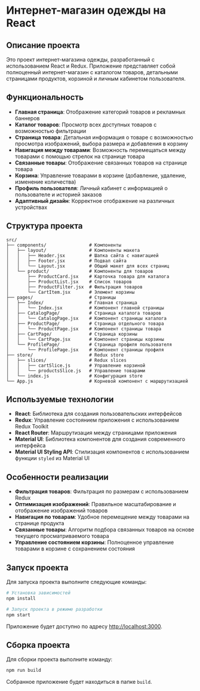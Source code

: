 # Интернет-магазин одежды на React

## Описание проекта

Это проект интернет-магазина одежды, разработанный с использованием React и Redux. Приложение представляет собой полноценный интернет-магазин с каталогом товаров, детальными страницами продуктов, корзиной и личным кабинетом пользователя.

## Функциональность

- **Главная страница**: Отображение категорий товаров и рекламных баннеров
- **Каталог товаров**: Просмотр всех доступных товаров с возможностью фильтрации
- **Страница товара**: Детальная информация о товаре с возможностью просмотра изображений, выбора размера и добавления в корзину
- **Навигация между товарами**: Возможность перемещаться между товарами с помощью стрелок на странице товара
- **Связанные товары**: Отображение связанных товаров на странице товара
- **Корзина**: Управление товарами в корзине (добавление, удаление, изменение количества)
- **Профиль пользователя**: Личный кабинет с информацией о пользователе и историей заказов
- **Адаптивный дизайн**: Корректное отображение на различных устройствах

## Структура проекта

```
src/
├── components/                # Компоненты
│   ├── layout/                # Компоненты макета
│   │   ├── Header.jsx         # Шапка сайта с навигацией
│   │   ├── Footer.jsx         # Подвал сайта
│   │   └── Layout.jsx         # Общий макет для всех страниц
│   └── product/               # Компоненты для товаров
│       ├── ProductCard.jsx    # Карточка товара для каталога
│       ├── ProductList.jsx    # Список товаров
│       ├── ProductFilter.jsx  # Фильтрация товаров
│       └── CartItem.jsx       # Элемент корзины
├── pages/                     # Страницы
│   ├── Index/                 # Главная страница
│   │   └── Index.jsx          # Компонент главной страницы
│   ├── CatalogPage/           # Страница каталога товаров
│   │   └── CatalogPage.jsx    # Компонент страницы каталога
│   ├── ProductPage/           # Страница отдельного товара
│   │   └── ProductPage.jsx    # Компонент страницы товара
│   ├── CartPage/              # Страница корзины
│   │   └── CartPage.jsx       # Компонент страницы корзины
│   └── ProfilePage/           # Страница профиля пользователя
│       └── ProfilePage.jsx    # Компонент страницы профиля
├── store/                     # Redux store
│   ├── slices/                # Redux slices
│   │   ├── cartSlice.js       # Управление корзиной
│   │   └── productsSlice.js   # Управление товарами
│   └── index.js               # Конфигурация store
└── App.js                     # Корневой компонент с маршрутизацией
```

## Используемые технологии

- **React**: Библиотека для создания пользовательских интерфейсов
- **Redux**: Управление состоянием приложения с использованием Redux Toolkit
- **React Router**: Маршрутизация между страницами приложения
- **Material UI**: Библиотека компонентов для создания современного интерфейса
- **Material UI Styling API**: Стилизация компонентов с использованием функции `styled` из Material UI

## Особенности реализации

- **Фильтрация товаров**: Фильтрация по размерам с использованием Redux
- **Оптимизация изображений**: Правильное масштабирование и отображение изображений товаров
- **Навигация по товарам**: Удобное перемещение между товарами на странице продукта
- **Связанные товары**: Алгоритм подбора связанных товаров на основе текущего просматриваемого товара
- **Управление состоянием корзины**: Полноценное управление товарами в корзине с сохранением состояния

## Запуск проекта

Для запуска проекта выполните следующие команды:

```bash
# Установка зависимостей
npm install

# Запуск проекта в режиме разработки
npm start
```

Приложение будет доступно по адресу [http://localhost:3000](http://localhost:3000).

## Сборка проекта

Для сборки проекта выполните команду:

```bash
npm run build
```

Собранное приложение будет находиться в папке `build`.
